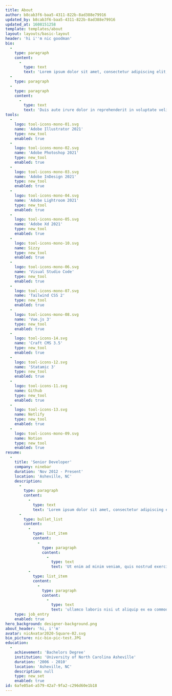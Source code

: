 ```yaml
---
title: About
author: b8cab3f6-baa5-4311-822b-8ad388e79916
updated_by: b8cab3f6-baa5-4311-822b-8ad388e79916
updated_at: 1608151258
template: templates/about
layout: layouts/basic-layout
header: 'hi i''m nic goodman'
bio:
  -
    type: paragraph
    content:
      -
        type: text
        text: 'Lorem ipsum dolor sit amet, consectetur adipiscing elit, sed do eiusmod tempor incididunt ut labore et dolore magna aliqua. Ut enim ad minim veniam, quis nostrud exercitation ullamco laboris nisi ut aliquip ex ea commodo consequat. '
  -
    type: paragraph
  -
    type: paragraph
    content:
      -
        type: text
        text: 'Duis aute irure dolor in reprehenderit in voluptate velit esse cillum dolore eu fugiat nulla pariatur. Excepteur sint occaecat cupidatat non proident, sunt in culpa qui officia deserunt mollit anim id est laborum.'
tools:
  -
    logo: tool-icons-mono-01.svg
    name: 'Adobe Illustrator 2021'
    type: new_tool
    enabled: true
  -
    logo: tool-icons-mono-02.svg
    name: 'Adobe Photoshop 2021'
    type: new_tool
    enabled: true
  -
    logo: tool-icons-mono-03.svg
    name: 'Adobe InDesign 2021'
    type: new_tool
    enabled: true
  -
    logo: tool-icons-mono-04.svg
    name: 'Adobe Lightroom 2021'
    type: new_tool
    enabled: true
  -
    logo: tool-icons-mono-05.svg
    name: 'Adobe Xd 2021'
    type: new_tool
    enabled: true
  -
    logo: tool-icons-mono-10.svg
    name: Sizzy
    type: new_tool
    enabled: true
  -
    logo: tool-icons-mono-06.svg
    name: 'Visual Studio Code'
    type: new_tool
    enabled: true
  -
    logo: tool-icons-mono-07.svg
    name: 'Tailwind CSS 2'
    type: new_tool
    enabled: true
  -
    logo: tool-icons-mono-08.svg
    name: 'Vue.js 3'
    type: new_tool
    enabled: true
  -
    logo: tool-icons-14.svg
    name: 'Craft CMS 3.5'
    type: new_tool
    enabled: true
  -
    logo: tool-icons-12.svg
    name: 'Statamic 3'
    type: new_tool
    enabled: true
  -
    logo: tool-icons-11.svg
    name: Github
    type: new_tool
    enabled: true
  -
    logo: tool-icons-13.svg
    name: Netlify
    type: new_tool
    enabled: true
  -
    logo: tool-icons-mono-09.svg
    name: Notion
    type: new_tool
    enabled: true
resume:
  -
    title: 'Senior Developer'
    company: ninebar
    duration: 'Nov 2012 - Present'
    location: 'Asheville, NC'
    description:
      -
        type: paragraph
        content:
          -
            type: text
            text: 'Lorem ipsum dolor sit amet, consectetur adipiscing elit, sed do eiusmod tempor incididunt ut labore et dolore magna aliqua. '
      -
        type: bullet_list
        content:
          -
            type: list_item
            content:
              -
                type: paragraph
                content:
                  -
                    type: text
                    text: 'Ut enim ad minim veniam, quis nostrud exercitation '
          -
            type: list_item
            content:
              -
                type: paragraph
                content:
                  -
                    type: text
                    text: 'ullamco laboris nisi ut aliquip ex ea commodo consequat. '
    type: job_entry
    enabled: true
hero_background: designer-background.png
about_header: 'hi, i''m'
avatar: nicAvatar2020-Square-02.svg
bio_picture: nic-bio-pic-test.JPG
education:
  -
    achievement: 'Bachelors Degree'
    institution: 'University of North Carolina Asheville'
    duration: '2006 - 2010'
    location: 'Asheville, NC'
    description: null
    type: new_set
    enabled: true
id: 6afe05a4-a579-42a7-9fa2-c296d60e1b18
---
```

